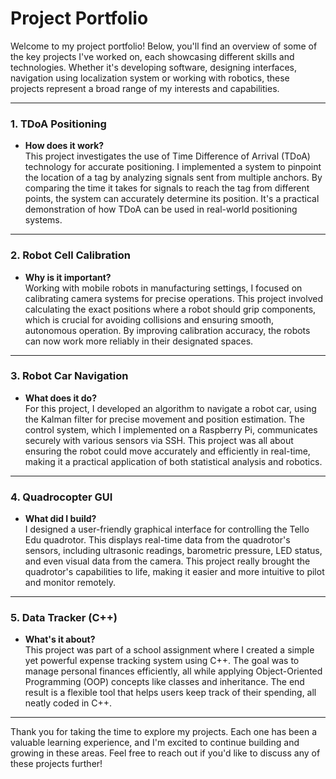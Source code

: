 # Project Portfolio

Welcome to my project portfolio! Below, you'll find an overview of some of the key projects I've worked on, each showcasing different skills and technologies. Whether it's developing software, designing interfaces, navigation using localization system or working with robotics, these projects represent a broad range of my interests and capabilities.

---

### 1. **TDoA Positioning**
   - **How does it work?**  
     This project investigates the use of Time Difference of Arrival (TDoA) technology for accurate positioning. I implemented a system to pinpoint the location of a tag by analyzing signals sent from multiple anchors. By comparing the time it takes for signals to reach the tag from different points, the system can accurately determine its position. It's a practical demonstration of how TDoA can be used in real-world positioning systems.
       
---
### 2. **Robot Cell Calibration**
   - **Why is it important?**  
     Working with mobile robots in manufacturing settings, I focused on calibrating camera systems for precise operations. This project involved calculating the exact positions where a robot should grip components, which is crucial for avoiding collisions and ensuring smooth, autonomous operation. By improving calibration accuracy, the robots can now work more reliably in their designated spaces.

---

### 3. **Robot Car Navigation**
   - **What does it do?**  
     For this project, I developed an algorithm to navigate a robot car, using the Kalman filter for precise movement and position estimation. The control system, which I implemented on a Raspberry Pi, communicates securely with various sensors via SSH. This project was all about ensuring the robot could move accurately and efficiently in real-time, making it a practical application of both statistical analysis and robotics.

---

### 4. **Quadrocopter GUI**
   - **What did I build?**  
     I designed a user-friendly graphical interface for controlling the Tello Edu quadrotor. This displays real-time data from the quadrotor's sensors, including ultrasonic readings, barometric pressure, LED status, and even visual data from the camera. This project really brought the quadrotor's capabilities to life, making it easier and more intuitive to pilot and monitor remotely.

---

### 5. **Data Tracker (C++)**
   - **What's it about?**  
     This project was part of a school assignment where I created a simple yet powerful expense tracking system using C++. The goal was to manage personal finances efficiently, all while applying Object-Oriented Programming (OOP) concepts like classes and inheritance. The end result is a flexible tool that helps users keep track of their spending, all neatly coded in C++.

---

Thank you for taking the time to explore my projects. Each one has been a valuable learning experience, and I'm excited to continue building and growing in these areas. Feel free to reach out if you'd like to discuss any of these projects further!
